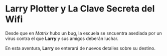# Larry Plotter y La Clave Secreta del Wifi

Desde que en *Matrix* hubo un bug, la escuela se sncuentra asediada por un virus contra el que **Larry** y sus amigos deberán luchar.

En esta aventura, **Larry** se enterará de nuevos detalles sobre su destino.
